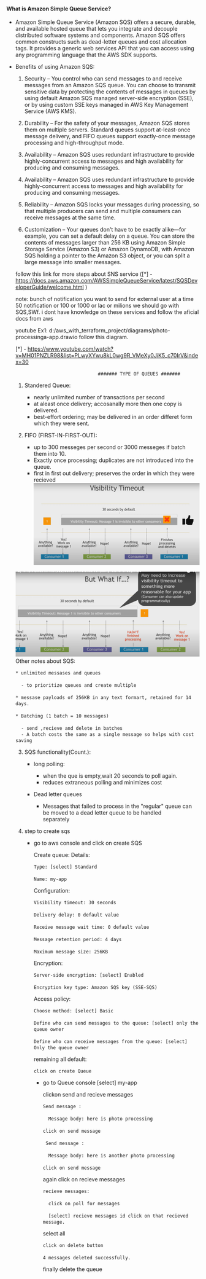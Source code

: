 #### What is Amazon Simple Queue Service?

*  Amazon Simple Queue Service (Amazon SQS) offers a secure, durable, and available hosted queue that lets you integrate and decouple distributed software systems and components. Amazon SQS offers common constructs such as dead-letter queues and cost allocation tags. It provides a generic web services API that you can access using any programming language that the AWS SDK supports.

* Benefits of using Amazon SQS:
  
  1. Security – You control who can send messages to and receive messages from an Amazon SQS queue. You can choose to transmit sensitive data by protecting the contents of messages in queues by using default Amazon SQS managed server-side encryption (SSE), or by using custom SSE keys managed in AWS Key Management Service (AWS KMS).

  2. Durability – For the safety of your messages, Amazon SQS stores them on multiple servers. Standard queues support at-least-once message delivery, and FIFO queues support exactly-once message processing and high-throughput mode.

  3. Availability – Amazon SQS uses redundant infrastructure to provide highly-concurrent access to messages and high availability for producing and consuming messages.

  4. Availability – Amazon SQS uses redundant infrastructure to provide highly-concurrent access to messages and high availability for producing and consuming messages.

  5. Reliability – Amazon SQS locks your messages during processing, so that multiple producers can send and multiple consumers can receive messages at the same time.

  6. Customization – Your queues don't have to be exactly alike—for example, you can set a default delay on a queue. You can store the contents of messages larger than 256 KB using Amazon Simple Storage Service (Amazon S3) or Amazon DynamoDB, with Amazon SQS holding a pointer to the Amazon S3 object, or you can split a large message into smaller messages. 

  follow this link for more steps about SNS service ([*] - https://docs.aws.amazon.com/AWSSimpleQueueService/latest/SQSDeveloperGuide/welcome.html )


  note: bunch of notification you want to send for external user at a time 50 notification or 100 or 1000 or lac or milions we should go with SQS,SWf. i dont have knowledge on these services and follow the aficial docs from aws 
  
  
  youtube Ex1: d:/aws_with_terraform_project/diagrams/photo-processinga-app.drawio follow this diagram.
   
   [*] - https://www.youtube.com/watch?v=MH01PNZLR98&list=PLwyXYwu8kL0wg9R_VMeXy0JiK5_c70IrV&index=30
   
                                    ####### TYPE OF QUEUES #######

   1. Standered Queue:
      
      * nearly unlimited number of transactions per second 
      * at aleast once delivery; accosanally more then one copy is delivered.
      * best-effort ordering; may be delivered in an order differet form which they were sent.
   
   2. FIFO (FIRST-IN-FIRST-OUT):

      * up to 300 messeges per second or 3000 messeges if batch them into 10.
      * Exactly once processing; duplicates are not introduced into the queue.
      * first in first out delivery; preserves the order in which they were recieved  
    ![Alt text](<Screenshot 2023-11-02 152311.png>)

    ![Alt text](<Screenshot 2023-11-02 152403.png>)
     Other notes about SQS:
     
      * unlimited messases and queues

        - to prioritize queues and create multiple

      * messase payloads of 256KB in any text formart, retained for 14 days.

      * Batching (1 batch = 10 messages)

        - send ,recieve and delete in batches
        - A batch costs the same as a single message so helps with cost saving  
   
   3. SQS functionality(Count.):
      
      * long polling:
        
        - when the que is empty,wait 20 seconds to poll again.
        - reduces extraneous polling and minimizes cost

      * Dead letter queues

        - Messages that failed to process in the "regular" queue can be moved to a dead letter queue to be handled   
        separately

   4. step to create sqs
      
      * go to aws console and click on create SQS

        Create queue:
          Details:
            
            Type: [select] Standard

            Name: my-app

          Configuration:
            
            Visibility timeout: 30 seconds

            Delivery delay: 0 default value

            Receive message wait time: 0 default value

            Message retention period: 4 days

            Maximum message size: 256KB
          
          Encryption:
            
            Server-side encryption: [select] Enabled

            Encryption key type: Amazon SQS key (SSE-SQS)

          Access policy:

            Choose method: [select] Basic

            Define who can send messages to the queue: [select] only the queue owner

            Define who can receive messages from the queue: [select] Only the queue owner

          remaining all default:
            
            click on create Queue

        * go to Queue console [select] my-app

            clickon send and recieve messages

              Send message : 

                Message body: here is photo processing

              click on send message

               Send message : 

                Message body: here is another photo processing

              click on send message

            again click on  recieve messages

              recieve messages:

                click on poll for messages

                [select] recieve messages id click on that recieved message.

            select all 

              click on delete button 

              4 messages deleted successfully.
             
            finally delete the queue      
              
             
                

